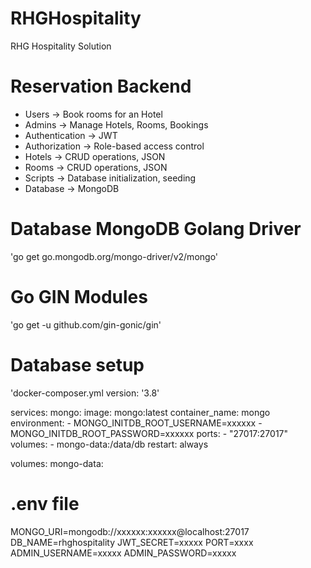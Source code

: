 # RHGHospitality
RHG Hospitality Solution

# Reservation Backend
- Users -> Book rooms for an Hotel
- Admins -> Manage Hotels, Rooms, Bookings
- Authentication -> JWT
- Authorization -> Role-based access control
- Hotels -> CRUD operations, JSON 
- Rooms -> CRUD operations, JSON
- Scripts -> Database initialization, seeding
- Database -> MongoDB

# Database MongoDB Golang Driver

'go get go.mongodb.org/mongo-driver/v2/mongo'


# Go GIN Modules

'go get -u github.com/gin-gonic/gin'

# Database setup 

'docker-composer.yml 
version: '3.8'

services:
  mongo:
    image: mongo:latest
    container_name: mongo
    environment:
      - MONGO_INITDB_ROOT_USERNAME=xxxxxx
      - MONGO_INITDB_ROOT_PASSWORD=xxxxxx
    ports:
      - "27017:27017"
    volumes:
      - mongo-data:/data/db
    restart: always

volumes:
  mongo-data:

# .env file
MONGO_URI=mongodb://xxxxxx:xxxxxx@localhost:27017
DB_NAME=rhghospitality
JWT_SECRET=xxxxx
PORT=xxxx
ADMIN_USERNAME=xxxxx
ADMIN_PASSWORD=xxxxx
